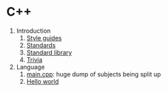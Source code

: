 # C++

1.  Introduction
    1.  [Style guides](style-guides.md)
    1.  [Standards](standards.md)
    1.  [Standard library](standard_library.md)
    1.  [Trivia](trivia.md)
1.  Language
    1.  [main.cpp](main.cpp): huge dump of subjects being split up
    1.  [Hello world](hello_world.cpp)
